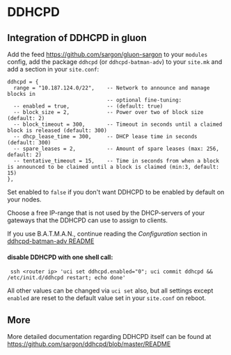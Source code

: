 # DDHCPD

## Integration of DDHCPD in gluon

Add the feed https://github.com/sargon/gluon-sargon to your `modules` config,
add the package `ddhcpd` (or `ddhcpd-batman-adv`) to your `site.mk` and add a
section in your `site.conf`:

    ddhcpd = {
      range = "10.187.124.0/22",    -- Network to announce and manage blocks in
                                    -- optional fine-tuning:
      -- enabled = true,            -- (default: true)
      -- block_size = 2,            -- Power over two of block size (default: 2)
      -- block_timeout = 300,       -- Timeout in seconds until a claimed block is released (default: 300)
      -- dhcp_lease_time = 300,     -- DHCP lease time in seconds (default: 300)
      -- spare_leases = 2,          -- Amount of spare leases (max: 256, default: 2)
      -- tentative_timeout = 15,    -- Time in seconds from when a block is announced to be claimed until a block is claimed (min:3, default: 15)
    },

Set enabled to `false` if you don't want DDHCPD to be enabled by default on your
nodes.

Choose a free IP-range that is not used by the DHCP-servers of your gateways
that the DDHCPD can use to assign to clients.

If you use B.A.T.M.A.N., continue reading the _Configuration_ section in 
[ddhcpd-batman-adv README](../ddhcpd-batman-adv/README.md#Configuration)


#### disable DDHCPD with one shell call:

     ssh <router ip> 'uci set ddhcpd.enabled="0"; uci commit ddhcpd && /etc/init.d/ddhcpd restart; echo done'

All other values can be changed via `uci set` also, but all settings except
`enabled` are reset to the default value set in your `site.conf` on reboot.

## More

More detailed documentation regarding DDHCPD itself can be found at
https://github.com/sargon/ddhcpd/blob/master/README
